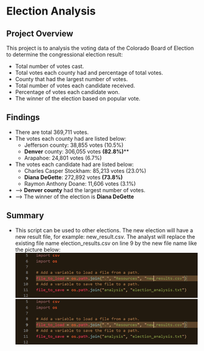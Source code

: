# Election Analysis

## Project Overview
This project is to analysis the voting data of the Colorado Board of Election to determine the congressional election result:

- Total number of votes cast.
- Total votes each county had and percentage of total votes.
- County that had the largest number of votes.
- Total number of votes each candidate received.
- Percentage of votes each candidate won.
- The winner of the election based on popular vote.

## Findings
- There are total 369,711 votes.
- The votes each county had are listed below:
	- Jefferson county: 38,855 votes (10.5%)
	- **Denver** county: 306,055 votes **(82.8%)****
	- Arapahoe: 24,801 votes (6.7%)
- The votes each candidate had are listed below:
	- Charles Casper Stockham: 85,213 votes (23.0%)
	- **Diana DeGette**: 272,892 votes **(73.8%)**
	- Raymon Anthony Doane: 11,606 votes (3.1%)
- --> **Denver county** had the largest number of votes. 
- --> The winner of the election is **Diana DeGette**

## Summary
- This script can be used to other elections. The new election will have a new result file, for example: new_result.csv. The analyst will replace the existing file name election_results.csv on line 9 by the new file name like the picture below:
![alt text](https://github.com/giseledoan/Election_analysis/blob/main/Resources/Line9.png)
![Title](Resources/line9.png)
